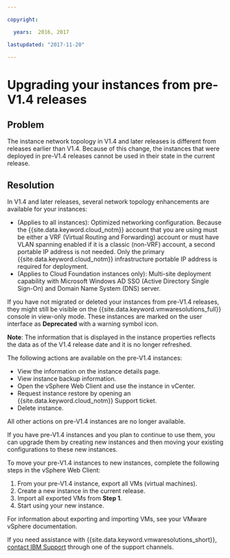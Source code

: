 ```yaml
---

copyright:

  years:  2016, 2017

lastupdated: "2017-11-20"

---
```


# Upgrading your instances from pre-V1.4 releases

## Problem

The instance network topology in V1.4 and later releases is different from releases earlier than V1.4. Because of this change, the instances that were deployed in pre-V1.4 releases cannot be used in their state in the current release.

## Resolution

In V1.4 and later releases, several network topology enhancements are available for your instances:
* (Applies to all instances): Optimized networking configuration. Because the {{site.data.keyword.cloud_notm}} account that you are using must be either a VRF (Virtual Routing and Forwarding) account or must have VLAN spanning enabled if it is a classic (non-VRF) account, a second portable IP address is not needed. Only the primary {{site.data.keyword.cloud_notm}} infrastructure portable IP address is required for deployment.
* (Applies to Cloud Foundation instances only): Multi-site deployment capability with Microsoft Windows AD SSO (Active Directory Single Sign-On) and Domain Name System (DNS) server.

If you have not migrated or deleted your instances from pre-V1.4 releases, they might still be visible on the {{site.data.keyword.vmwaresolutions_full}} console in view-only mode. These instances are marked on the user interface as **Deprecated** with a warning symbol icon.

**Note**: The information that is displayed in the instance properties reflects the data as of the V1.4 release date and it is no longer refreshed.

The following actions are available on the pre-V1.4 instances:
*  View the information on the instance details page.
*  View instance backup information.
*  Open the vSphere Web Client and use the instance in vCenter.
*  Request instance restore by opening an {{site.data.keyword.cloud_notm}} Support ticket.
*  Delete instance.

All other actions on pre-V1.4 instances are no longer available.

If you have pre-V1.4 instances and you plan to continue to use them, you can upgrade them by creating new instances and then moving your existing configurations to these new instances.

To move your pre-V1.4 instances to new instances, complete the following steps in the vSphere Web Client:
1. From your pre-V1.4 instance, export all VMs (virtual machines).
2. Create a new instance in the current release.
3. Import all exported VMs from **Step 1**.
4. Start using your new instance.

For information about exporting and importing VMs, see your VMware vSphere documentation.

If you need assistance with {{site.data.keyword.vmwaresolutions_short}}, [contact IBM Support](trbl_support.html) through one of the support channels.
